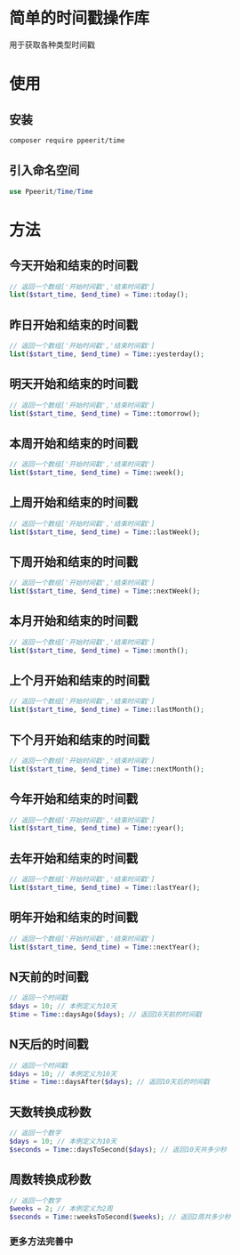 # 简单的时间戳操作库
用于获取各种类型时间戳

# 使用
## 安装
```bash
composer require ppeerit/time
```
## 引入命名空间
```php
use Ppeerit/Time/Time
```
# 方法
## 今天开始和结束的时间戳
```php
// 返回一个数组['开始时间戳','结束时间戳']
list($start_time, $end_time) = Time::today();
```
## 昨日开始和结束的时间戳
```php
// 返回一个数组['开始时间戳','结束时间戳']
list($start_time, $end_time) = Time::yesterday();
```
## 明天开始和结束的时间戳
```php
// 返回一个数组['开始时间戳','结束时间戳']
list($start_time, $end_time) = Time::tomorrow();
```
## 本周开始和结束的时间戳
```php
// 返回一个数组['开始时间戳','结束时间戳']
list($start_time, $end_time) = Time::week();
```
## 上周开始和结束的时间戳
```php
// 返回一个数组['开始时间戳','结束时间戳']
list($start_time, $end_time) = Time::lastWeek();
```
## 下周开始和结束的时间戳
```php
// 返回一个数组['开始时间戳','结束时间戳']
list($start_time, $end_time) = Time::nextWeek();
```
## 本月开始和结束的时间戳
```php
// 返回一个数组['开始时间戳','结束时间戳']
list($start_time, $end_time) = Time::month();
```
## 上个月开始和结束的时间戳
```php
// 返回一个数组['开始时间戳','结束时间戳']
list($start_time, $end_time) = Time::lastMonth();
```
## 下个月开始和结束的时间戳
```php
// 返回一个数组['开始时间戳','结束时间戳']
list($start_time, $end_time) = Time::nextMonth();
```
## 今年开始和结束的时间戳
```php
// 返回一个数组['开始时间戳','结束时间戳']
list($start_time, $end_time) = Time::year();
```
## 去年开始和结束的时间戳
```php
// 返回一个数组['开始时间戳','结束时间戳']
list($start_time, $end_time) = Time::lastYear();
```
## 明年开始和结束的时间戳
```php
// 返回一个数组['开始时间戳','结束时间戳']
list($start_time, $end_time) = Time::nextYear();
```
## N天前的时间戳
```php
// 返回一个时间戳
$days = 10; // 本例定义为10天
$time = Time::daysAgo($days); // 返回10天前的时间戳
```
## N天后的时间戳
```php
// 返回一个时间戳
$days = 10; // 本例定义为10天
$time = Time::daysAfter($days); // 返回10天后的时间戳
```
## 天数转换成秒数
```php
// 返回一个数字
$days = 10; // 本例定义为10天
$seconds = Time::daysToSecond($days); // 返回10天共多少秒
```
## 周数转换成秒数
```php
// 返回一个数字
$weeks = 2; // 本例定义为2周
$seconds = Time::weeksToSecond($weeks); // 返回2周共多少秒
```

### 更多方法完善中
